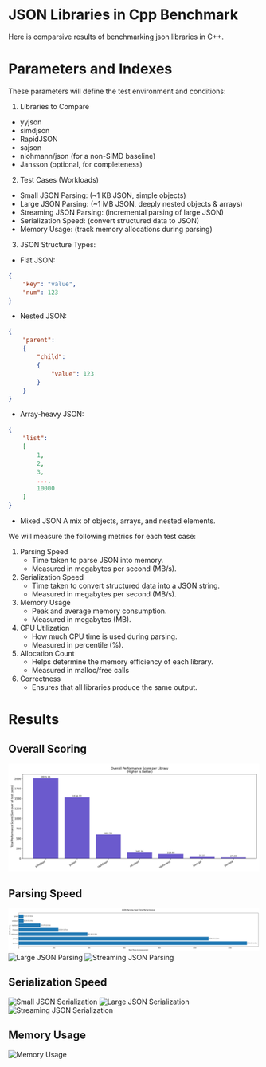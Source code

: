 # JSON Libraries in Cpp Benchmark

Here is comparsive results of benchmarking json libraries in C++.

# Parameters and Indexes

These parameters will define the test environment and conditions:

1. Libraries to Compare
* yyjson
* simdjson
* RapidJSON
* sajson
* nlohmann/json (for a non-SIMD baseline)
* Jansson (optional, for completeness)

2. Test Cases (Workloads)
* Small JSON Parsing: (~1 KB JSON, simple objects)
* Large JSON Parsing: (~1 MB JSON, deeply nested objects & arrays)
* Streaming JSON Parsing: (incremental parsing of large JSON)
* Serialization Speed: (convert structured data to JSON)
* Memory Usage: (track memory allocations during parsing)

3. JSON Structure Types:

* Flat JSON:
```json
{
    "key": "value",
    "num": 123
}
```

* Nested JSON:
```json
{
    "parent":
    {
        "child":
        {
            "value": 123
        }
    }
}
```

* Array-heavy JSON:
``` json
{
    "list":
    [
        1, 
        2, 
        3, 
        ..., 
        10000
    ]
}
```

* Mixed JSON
   A mix of objects, arrays, and nested elements.

We will measure the following metrics for each test case:

1. Parsing Speed 
   * Time taken to parse JSON into memory.
   * Measured in megabytes per second (MB/s).
2. Serialization Speed
   * Time taken to convert structured data into a JSON string.
   * Measured in megabytes per second (MB/s).
3. Memory Usage
   * Peak and average memory consumption.
   * Measured in megabytes (MB).
4. CPU Utilization
   * How much CPU time is used during parsing.
   * Measured in percentile (%).
5. Allocation Count
   * Helps determine the memory efficiency of each library.
   * Measured in malloc/free calls
6. Correctness
   * Ensures that all libraries produce the same output.

# Results

## Overall Scoring

![JSON Parsing Score](./charts/overall_library_scores.jpg)

## Parsing Speed

![Small JSON Parsing](./images/SmallJSONParsing.jpg)
![Large JSON Parsing](./images/LargeJSONParsing.jpg)
![Streaming JSON Parsing](./images/StreamingJSONParsing.jpg)

## Serialization Speed

![Small JSON Serialization](./images/SmallJSONSerialization.jpg)
![Large JSON Serialization](./images/LargeJSONSerialization.jpg)
![Streaming JSON Serialization](./images/StreamingJSONSerialization.jpg)

## Memory Usage

![Memory Usage](./images/MemoryUsage.jpg)